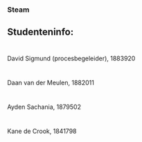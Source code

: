 ### Steam
## Studenteninfo:
#
David Sigmund (procesbegeleider), 1883920
#
Daan van der Meulen, 1882011
#
Ayden Sachania, 1879502
#
Kane de Crook, 1841798

